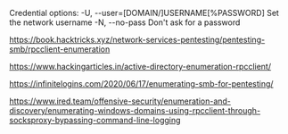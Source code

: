 Credential options:
  -U, --user=[DOMAIN/]USERNAME[%PASSWORD]      Set the network username
  -N, --no-pass                                Don't ask for a password



https://book.hacktricks.xyz/network-services-pentesting/pentesting-smb/rpcclient-enumeration

https://www.hackingarticles.in/active-directory-enumeration-rpcclient/

https://infinitelogins.com/2020/06/17/enumerating-smb-for-pentesting/

https://www.ired.team/offensive-security/enumeration-and-discovery/enumerating-windows-domains-using-rpcclient-through-socksproxy-bypassing-command-line-logging